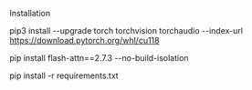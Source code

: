 Installation

pip3 install --upgrade torch torchvision torchaudio --index-url https://download.pytorch.org/whl/cu118

pip install flash-attn==2.7.3 --no-build-isolation

pip install -r requirements.txt
